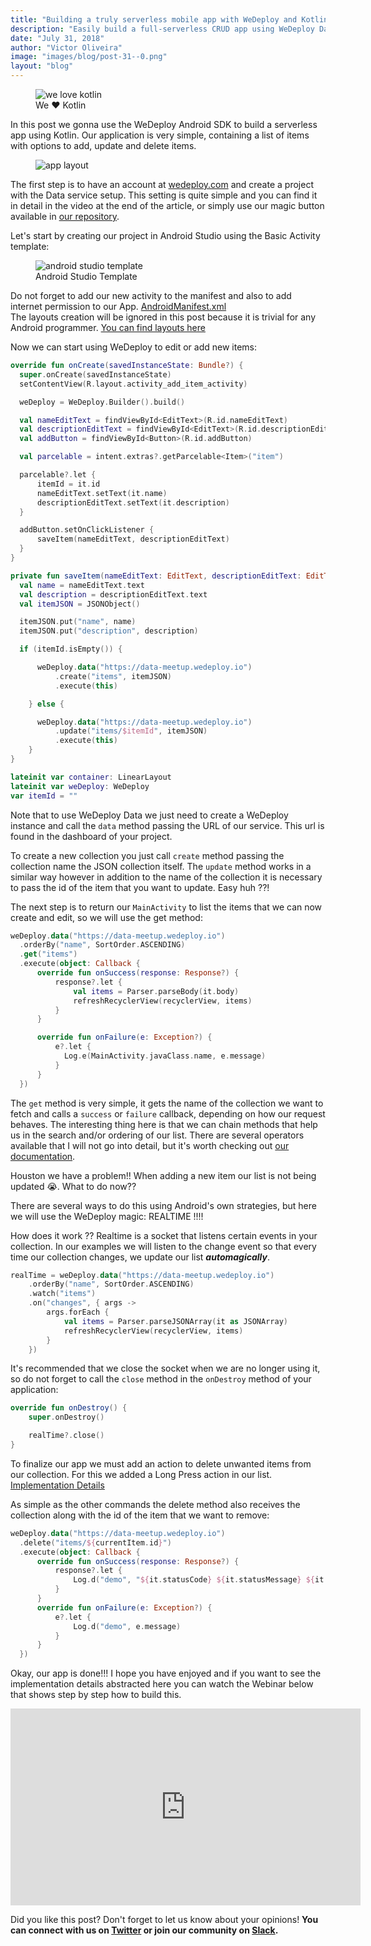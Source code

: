 ```yaml
---
title: "Building a truly serverless mobile app with WeDeploy and Kotlin"
description: "Easily build a full-serverless CRUD app using WeDeploy Data and Kotlin"
date: "July 31, 2018"
author: "Victor Oliveira"
image: "images/blog/post-31--0.png"
layout: "blog"
---
```


<article>

<figure>
  <img  src="/images/blog/post-31--0.png" alt="we love kotlin">
  <figcaption>We ❤ Kotlin</figcaption>
</figure>

In this post we gonna use the WeDeploy Android SDK to build a serverless app using Kotlin. Our application is very simple, containing a list of items with options to add, update and delete items.

<figure>
  <img class="blog-img-shadow" src="/images/blog/post-31--1.png" alt="app layout">
</figure>

The first step is to have an account at [wedeploy.com](https://wedeploy.com/) and create a project with the Data service setup. This setting is quite simple and you can find it in detail in the video at the end of the article, or simply use our magic button available in [our repository](https://github.com/victorlaerte/wedeploy-webinar).

Let's start by creating our project in Android Studio using the Basic Activity template:

<figure>
  <img class="blog-img-shadow" src="/images/blog/post-31--2.png" alt="android studio template">
  <figcaption>Android Studio Template</figcaption>
</figure>

<aside>
Do not forget to add our new activity to the manifest and also to add internet permission to our App. <a href="https://github.com/victorlaerte/wedeploy-webinar/blob/master/WeDeployWebinar/app/src/main/AndroidManifest.xml">AndroidManifest.xml</a>
</aside>

<aside>
The layouts creation will be ignored in this post because it is trivial for any Android programmer. <a href="https://github.com/victorlaerte/wedeploy-webinar/tree/master/WeDeployWebinar/app/src/main/res/layout">You can find layouts here</a>
</aside>

Now we can start using WeDeploy to edit or add new items:

```kotlin
override fun onCreate(savedInstanceState: Bundle?) {
  super.onCreate(savedInstanceState)
  setContentView(R.layout.activity_add_item_activity)

  weDeploy = WeDeploy.Builder().build()

  val nameEditText = findViewById<EditText>(R.id.nameEditText)
  val descriptionEditText = findViewById<EditText>(R.id.descriptionEditText)
  val addButton = findViewById<Button>(R.id.addButton)

  val parcelable = intent.extras?.getParcelable<Item>("item")

  parcelable?.let {
      itemId = it.id
      nameEditText.setText(it.name)
      descriptionEditText.setText(it.description)
  }

  addButton.setOnClickListener {
      saveItem(nameEditText, descriptionEditText)
  }
}

private fun saveItem(nameEditText: EditText, descriptionEditText: EditText) {
  val name = nameEditText.text
  val description = descriptionEditText.text
  val itemJSON = JSONObject()

  itemJSON.put("name", name)
  itemJSON.put("description", description)

  if (itemId.isEmpty()) {

      weDeploy.data("https://data-meetup.wedeploy.io")
          .create("items", itemJSON)
          .execute(this)

    } else {

      weDeploy.data("https://data-meetup.wedeploy.io")
          .update("items/$itemId", itemJSON)
          .execute(this)
    }
}

lateinit var container: LinearLayout
lateinit var weDeploy: WeDeploy
var itemId = ""
```

Note that to use WeDeploy Data we just need to create a WeDeploy instance and call the ```data``` method passing the URL of our service. This url is found in the dashboard of your project.

To create a new collection you just call ```create``` method passing the collection name the JSON collection itself. The ```update``` method works in a similar way however in addition to the name of the collection it is necessary to pass the id of the item that you want to update. Easy huh ??!

The next step is to return our ```MainActivity``` to list the items that we can now create and edit, so we will use the get method:

```kotlin
weDeploy.data("https://data-meetup.wedeploy.io")
  .orderBy("name", SortOrder.ASCENDING)
  .get("items")
  .execute(object: Callback {
      override fun onSuccess(response: Response?) {
          response?.let {
              val items = Parser.parseBody(it.body)
              refreshRecyclerView(recyclerView, items)
          }
      }

      override fun onFailure(e: Exception?) {
          e?.let {
            Log.e(MainActivity.javaClass.name, e.message)
          }
      }
  })
```

The ```get``` method is very simple, it gets the name of the collection we want to fetch and calls a ```success``` or ```failure``` callback, depending on how our request behaves. The interesting thing here is that we can chain methods that help us in the search and/or ordering of our list. There are several operators available that I will not go into detail, but it's worth checking out [our documentation](https://wedeploy.com/docs/).

Houston we have a problem!! When adding a new item our list is not being updated 😭. What to do now??

There are several ways to do this using Android's own strategies, but here we will use the WeDeploy magic: REALTIME !!!!

How does it work ?? Realtime is a socket that listens certain events in your collection. In our examples we will listen to the change event so that every time our collection changes, we update our list ***automagically***.

```kotlin
realTime = weDeploy.data("https://data-meetup.wedeploy.io")
    .orderBy("name", SortOrder.ASCENDING)
    .watch("items")
    .on("changes", { args ->
        args.forEach {
            val items = Parser.parseJSONArray(it as JSONArray)
            refreshRecyclerView(recyclerView, items)
        }
    })
```

It's recommended that we close the socket when we are no longer using it, so do not forget to call the ```close``` method in the ```onDestroy``` method of your application:

```kotlin
override fun onDestroy() {
    super.onDestroy()

    realTime?.close()
}
```

To finalize our app we must add an action to delete unwanted items from our collection. For this we added a Long Press action in our list. [Implementation Details](https://github.com/victorlaerte/wedeploy-webinar/blob/master/WeDeployWebinar/app/src/main/java/com/victorlaerte/wedeploywebinar/ItemAdapter.kt)

As simple as the other commands the delete method also receives the collection along with the id of the item that we want to remove:

```kotlin
weDeploy.data("https://data-meetup.wedeploy.io")
  .delete("items/${currentItem.id}")
  .execute(object: Callback {
      override fun onSuccess(response: Response?) {
          response?.let {
              Log.d("demo", "${it.statusCode} ${it.statusMessage} ${it.body}")
          }
      }
      override fun onFailure(e: Exception?) {
          e?.let {
              Log.d("demo", e.message)
          }
      }
  })
```

Okay, our app is done!!! I hope you have enjoyed and if you want to see the implementation details abstracted here you can watch the Webinar below that shows step by step how to build this.

<iframe width="560" height="315" src="https://www.youtube.com/embed/LKjU70wFv9c" frameborder="0" allow="autoplay; encrypted-media" allowfullscreen></iframe>

Did you like this post? Don't forget to let us know about your opinions! **You can connect with us on [Twitter](https://twitter.com/wedeploy) or join our community on [Slack](https://chat.wedeploy.com).**

</article>

